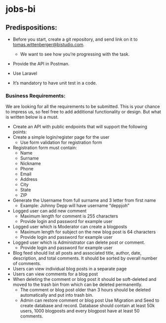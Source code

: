 # jobs-bi

## Predispositions:
- Before you start, create a git repository, and send link on it to tomas.wittenberger@bistudio.com. 
  - We want to see how you’re progressing with the task.

- Provide the API in Postman.
- Use Laravel
- It’s mandatory to have unit test in a code.

### Business Requirements:
We are looking for all the requirements to be submitted. This is your chance to impress us, so feel free to add
additional functionality or design. But what is written below is a must.
- Create an API with public endpoints that will support the following points:
- Create a simple login/register page for the user
    - Use form validation for registration form
-  Registration form must contain:
   -  Name
   -  Surname
   -  Nickname
   -  Phone
   -  Email
   -  Address
   -  City
   -  State
   -  ZIP
-  Generate the Username from full surname and 3 letter from first name
    - Example: Johnny Depp will have username “deppjoh”
-  Logged user can add new comment
    - Maximum length for comment is 255 characters
    - Provide login and password for example user
-  Logged user which is Moderator can create a blogposts
    - Maximum length for subject on the new blog post is 64 characters
    - Provide login and password for example user
-  Logged user which is Administrator can delete post or comment.
    - Provide login and password for example user
-  Blog feed should list all posts and associated title, author, date, description, and total comments. It
should be sorted by overall number of comments.
-  Users can view individual blog posts in a separate page
-  Users can view comments for a blog post
-  When deleting the comment or blog post it should be soft-deleted and moved to the trash bin from
which can be deleted permanently.
   - The comment or blog post older than 3 hours should be deleted automatically and put into
trash bin.
   - Admin can restore comment or blog post
Use Migration and Seed to create database and record. Database should contain at least 50k users, 1000
blogposts and every blogpost have at least 50 comments.